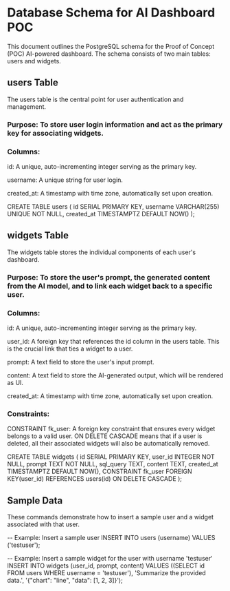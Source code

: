 # Database Schema for AI Dashboard POC
This document outlines the PostgreSQL schema for the Proof of Concept (POC) AI-powered dashboard. The schema consists of two main tables: users and widgets.

## users Table
The users table is the central point for user authentication and management.

### Purpose: To store user login information and act as the primary key for associating widgets.

### Columns:

id: A unique, auto-incrementing integer serving as the primary key.

username: A unique string for user login.

created_at: A timestamp with time zone, automatically set upon creation.

CREATE TABLE users (
    id SERIAL PRIMARY KEY,
    username VARCHAR(255) UNIQUE NOT NULL,
    created_at TIMESTAMPTZ DEFAULT NOW()
);

## widgets Table
The widgets table stores the individual components of each user's dashboard.

### Purpose: To store the user's prompt, the generated content from the AI model, and to link each widget back to a specific user.

### Columns:

id: A unique, auto-incrementing integer serving as the primary key.

user_id: A foreign key that references the id column in the users table. This is the crucial link that ties a widget to a user.

prompt: A text field to store the user's input prompt.

content: A text field to store the AI-generated output, which will be rendered as UI.

created_at: A timestamp with time zone, automatically set upon creation.

### Constraints:

CONSTRAINT fk_user: A foreign key constraint that ensures every widget belongs to a valid user. ON DELETE CASCADE means that if a user is deleted, all their associated widgets will also be automatically removed.

CREATE TABLE widgets (
    id SERIAL PRIMARY KEY,
    user_id INTEGER NOT NULL,
    prompt TEXT NOT NULL,
    sql_query TEXT,
    content TEXT,
    created_at TIMESTAMPTZ DEFAULT NOW(),
    CONSTRAINT fk_user
        FOREIGN KEY(user_id)
            REFERENCES users(id)
            ON DELETE CASCADE
);

## Sample Data
These commands demonstrate how to insert a sample user and a widget associated with that user.

-- Example: Insert a sample user
INSERT INTO users (username) VALUES ('testuser');

-- Example: Insert a sample widget for the user with username 'testuser'
INSERT INTO widgets (user_id, prompt, content) VALUES
    ((SELECT id FROM users WHERE username = 'testuser'), 'Summarize the provided data.', '{"chart": "line", "data": [1, 2, 3]}');
